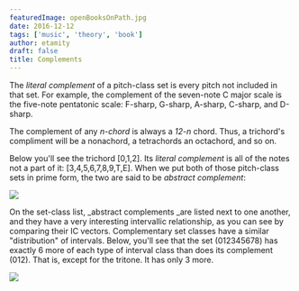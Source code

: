 ```yaml
---
featuredImage: openBooksOnPath.jpg
date: 2016-12-12
tags: ['music', 'theory', 'book']
author: etamity
draft: false
title: Complements
---
```


The *literal complement* of a pitch-class set is every pitch not included in that set. For example, the complement of the seven-note C major scale is the five-note pentatonic scale: F-sharp, G-sharp, A-sharp, C-sharp, and D-sharp.

The complement of any *n-chord* is always a *12-n*  chord. Thus, a trichord's compliment will be a nonachord, a tetrachords an octachord, and so on.

Below you'll see the trichord [0,1,2]. Its *literal complement* is all of the notes not a part of it: [3,4,5,6,7,8,9,T,E]. When we put both of those pitch-class sets in prime form, the two are said to be *abstract complement*:

[![](/Graphics/postTonal/complements.png)](/Graphics/postTonal/complements.png)

On the set-class list, _abstract complements _are listed next to one another, and they have a very interesting intervallic relationship, as you can see by comparing their IC vectors. Complementary set classes have a similar "distribution" of intervals. Below, you'll see that the set (012345678) has exactly 6 more of each type of interval class than does its complement (012). That is, except for the tritone. It has only 3 more.

[![](/Graphics/postTonal/complementAndItsVector.png)](/Graphics/postTonal/complementAndItsVector.png)
